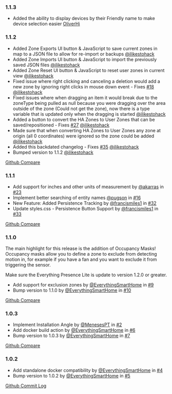 ### 1.1.3
- Added the ability to display devices by their Friendly name to make device selection easier  [OliverHi](https://github.com/OliverHi)

### 1.1.2

- Added Zone Exports UI button & JavaScript to save current zones in map to a JSON file to allow for re-import or backups [@ilikestohack](https://github.com/ilikestohack)
- Added Zone Imports UI button & JavaScript to import the previously saved JSON files [@ilikestohack](https://github.com/ilikestohack)
- Added Zone Reset UI button & JavaScript to reset user zones in current view [@ilikestohack](https://github.com/ilikestohack)
- Fixed issue where right clicking and canceling a deletion would add a new zone by ignoring right clicks in mouse down event - Fixes [#18](https://github.com/EverythingSmartHome/everything-presence-addons/issues/18) [@ilikestohack](https://github.com/ilikestohack)
- Fixed issues where when dragging an item it would break due to the zoneType being pulled as null because you were dragging over the area outside of the zone (Could not get the zone), now there is a type variable that is updated only when the dragging is started [@ilikestohack](https://github.com/ilikestohack)
- Added a button to convert the HA Zones to User Zones that can be saved/repositioned - Fixes [#27](https://github.com/EverythingSmartHome/everything-presence-addons/issues/27) [@ilikestohack](https://github.com/ilikestohack)
- Made sure that when converting HA Zones to User Zones any zone at origin (all 0 coordinates) were ignored so the zone could be added [@ilikestohack](https://github.com/ilikestohack)
- Added this backdated changelog - Fixes [#35](https://github.com/EverythingSmartHome/everything-presence-addons/issues/35) [@ilikestohack](https://github.com/ilikestohack)
- Bumped version to 1.1.2 [@ilikestohack](https://github.com/ilikestohack)

[Github Compare](https://github.com/EverythingSmartHome/everything-presence-addons/compare/1.1.1...1.1.2)

### 1.1.1

- Add support for inches and other units of measurement by [@akarras](https://github.com/akarras) in [#23](https://github.com/EverythingSmartHome/everything-presence-addons/issues/23)
- Implement better searching of entity names [@pugson](https://github.com/pugson) in [#16](https://github.com/EverythingSmartHome/everything-presence-addons/issues/16)
- New Feature: Added Persistence Tracking by [@francismiles1](https://github.com/francismiles1) in [#32](https://github.com/EverythingSmartHome/everything-presence-addons/issues/32)
- Update styles.css - Persistence Button Support by [@francismiles1](https://github.com/francismiles1) in [#33](https://github.com/EverythingSmartHome/everything-presence-addons/issues/33)

[Github Compare](https://github.com/EverythingSmartHome/everything-presence-addons/compare/1.1.0...1.1.1)

### 1.1.0

The main highlight for this release is the addition of Occupancy Masks! Occupancy masks allow you to define a zone to exclude from detecting motion in, for example if you have a fan and you want to exclude it from triggering the sensor.

Make sure the Everything Presence Lite is update to version 1.2.0 or greater.

- Add support for exclusion zones by [@EverythingSmartHome](https://github.com/EverythingSmartHome) in [#9](https://github.com/EverythingSmartHome/everything-presence-addons/issues/9)
- Bump version to 1.1.0 by [@EverythingSmartHome](https://github.com/EverythingSmartHome) in [#10](https://github.com/EverythingSmartHome/everything-presence-addons/issues/10)

[Github Compare](https://github.com/EverythingSmartHome/everything-presence-addons/compare/1.0.3...1.1.0)

### 1.0.3

- Implement Installation Angle by [@MenesesPT](https://github.com/MenesesPT) in [#2](https://github.com/EverythingSmartHome/everything-presence-addons/issues/2)
- Add docker build action by [@EverythingSmartHome](https://github.com/EverythingSmartHome) in [#6](https://github.com/EverythingSmartHome/everything-presence-addons/issues/6)
- Bump version to 1.0.3 by [@EverythingSmartHome](https://github.com/EverythingSmartHome) in [#7](https://github.com/EverythingSmartHome/everything-presence-addons/issues/7)

[Github Compare](https://github.com/EverythingSmartHome/everything-presence-addons/compare/v1.0.2...1.0.3)

### 1.0.2

- Add standalone docker compatibility by [@EverythingSmartHome](https://github.com/EverythingSmartHome) in [#4](https://github.com/EverythingSmartHome/everything-presence-addons/issues/4)
- Bump version to 1.0.2 by [@EverythingSmartHome](https://github.com/EverythingSmartHome) in [#5](https://github.com/EverythingSmartHome/everything-presence-addons/issues/5)

[Github Commit Log](https://github.com/EverythingSmartHome/everything-presence-addons/commits/v1.0.2)
